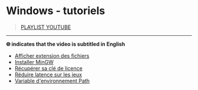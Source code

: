 # Windows - tutoriels

> [PLAYLIST YOUTUBE](https://www.youtube.com/playlist?list=PLrSOXFDHBtfFrcRVrJ2ELX2_160l_CpQd)

---

**🌐 indicates that the video is subtitled in English**

+ [Afficher extension des fichiers](https://www.youtube.com/watch?v=ac1WdzSqatw)
+ [Installer MinGW](#)
+ [Récupérer sa clé de licence](https://www.youtube.com/watch?v=0BE4o40pkvw)
+ [Réduire latence sur les jeux](https://www.youtube.com/watch?v=TCTpKPolAH4)
+ [Variable d'environnement Path](https://www.youtube.com/watch?v=M2BWTJXDJXY)
